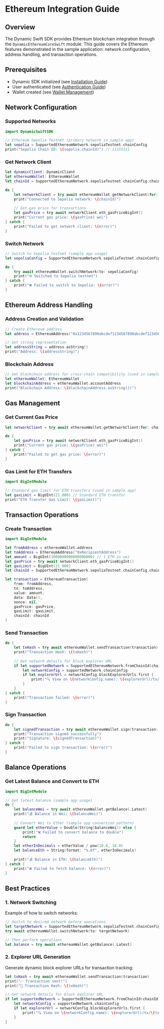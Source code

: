 # Ethereum Integration Guide

## Overview

The Dynamic Swift SDK provides Ethereum blockchain integration through the `DynamicEthereumCoreSwift` module. This guide covers the Ethereum features demonstrated in the sample application: network configuration, address handling, and transaction operations.

## Prerequisites

- Dynamic SDK initialized (see [Installation Guide](./installation_guide.md))
- User authenticated (see [Authentication Guide](./authentication.md))
- Wallet created (see [Wallet Management](./wallet_management.md))

## Network Configuration

### Supported Networks

```swift
import DynamicSwiftSDK

// Ethereum Sepolia Testnet (primary network in sample app)
let sepolia = SupportedEthereumNetwork.sepoliaTestnet.chainConfig
print("Sepolia Chain ID: \(sepolia.chainId)") // 11155111
```

### Get Network Client

```swift
let dynamicClient: DynamicClient
let ethereumWallet: EthereumWallet
let chainId = SupportedEthereumNetwork.sepoliaTestnet.chainConfig.chainId

do {
    let networkClient = try await ethereumWallet.getNetworkClient(for: chainId)
    print("Connected to Sepolia network: \(chainId)")
    
    // Get gas price for transactions
    let gasPrice = try await networkClient.eth_gasPriceBigInt()
    print("Current gas price: \(gasPrice) wei")
} catch {
    print("Failed to get network client: \(error)")
}
```

### Switch Network

```swift
// Switch to Sepolia testnet (sample app usage)
let sepoliaConfig = SupportedEthereumNetwork.sepoliaTestnet.chainConfig

do {
    try await ethereumWallet.switchNetwork(to: sepoliaConfig)
    print("🌐 Switched to Sepolia testnet")
} catch {
    print("❌ Failed to switch to Sepolia: \(error)")
}
```

## Ethereum Address Handling

### Address Creation and Validation

```swift
// Create Ethereum address
let address = EthereumAddress("0x1234567890abcdef1234567890abcdef12345678")

// Get string representation
let addressString = address.asString()
print("Address: \(addressString)")
```

### Blockchain Address

```swift
// Get blockchain address for cross-chain compatibility (used in sample app)
let ethereumWallet: EthereumWallet
let blockchainAddress = ethereumWallet.accountAddress
print("Blockchain Address: \(blockchainAddress.asString())")
```

## Gas Management

### Get Current Gas Price

```swift
let networkClient = try await ethereumWallet.getNetworkClient(for: chainId)

do {
    let gasPrice = try await networkClient.eth_gasPriceBigInt()
    print("Current gas price: \(gasPrice) wei")
} catch {
    print("Failed to get gas price: \(error)")
}
```

### Gas Limit for ETH Transfers

```swift
import BigIntModule

// Standard gas limit for ETH transfers (used in sample app)
let gasLimit = BigUInt(21_000) // Standard ETH transfer
print("ETH Transfer Gas Limit: \(gasLimit)")
```

## Transaction Operations

### Create Transaction

```swift
import BigIntModule

let fromAddress = ethereumWallet.address
let toAddress = EthereumAddress("0xRecipientAddress")
let amount = BigUInt(1000000000000000000) // 1 ETH in wei
let gasPrice = try await networkClient.eth_gasPriceBigInt()
let gasLimit = BigUInt(21_000)
let chainId = SupportedEthereumNetwork.sepoliaTestnet.chainConfig.chainId

let transaction = EthereumTransaction(
    from: fromAddress,
    to: toAddress,
    value: amount,
    data: Data(),
    nonce: nil,
    gasPrice: gasPrice,
    gasLimit: gasLimit,
    chainId: chainId
)
```

### Send Transaction

```swift
do {
    let txHash = try await ethereumWallet.sendTransaction(transaction)
    print("Transaction Hash: \(txHash)")
    
    // Get network details for block explorer URL
    if let supportedNetwork = SupportedEthereumNetwork.fromChainId(chainId) {
        let networkConfig = supportedNetwork.chainConfig
        if let explorerUrl = networkConfig.blockExplorerUrls.first {
            print("🔍 View on \(networkConfig.name): \(explorerUrl)/tx/\(txHash)")
        }
    }
} catch {
    print("Transaction failed: \(error)")
}
```

### Sign Transaction

```swift
do {
    let signedTransaction = try await ethereumWallet.sign(transaction: transaction)
    print("Transaction signed successfully")
    print("Signature: \(signedTransaction)")
} catch {
    print("Failed to sign transaction: \(error)")
}
```


## Balance Operations

### Get Latest Balance and Convert to ETH

```swift
import BigIntModule

// Get latest balance (sample app usage)
do {
    let balanceWei = try await ethereumWallet.getBalance(.Latest)
    print("💰 Balance in Wei: \(balanceWei)")
    
    // Convert Wei to Ether (sample app conversion pattern)
    guard let etherValue = Double(String(balanceWei)) else {
        print("❌ Failed to convert balance to double")
        return
    }
    let etherInDecimals = etherValue / pow(10.0, 18.0)
    let balanceEth = String(format: "%.6f", etherInDecimals)
    
    print("💰 Balance in ETH: \(balanceEth)")
} catch {
    print("❌ Failed to fetch balance: \(error)")
}
```

## Best Practices

### 1. Network Switching
Example of how to switch networks:

```swift
// Switch to desired network before operations
let targetNetwork = SupportedEthereumNetwork.sepoliaTestnet.chainConfig
try await ethereumWallet.switchNetwork(to: targetNetwork)

// Then perform operations
let balance = try await ethereumWallet.getBalance(.Latest)
```

### 2. Explorer URL Generation
Generate dynamic block explorer URLs for transaction tracking:

```swift
let txHash = try await ethereumWallet.sendTransaction(transaction)
print("✅ Transaction sent!")
print("🔗 Transaction Hash: \(txHash)")

// Get network details for block explorer URL
if let supportedNetwork = SupportedEthereumNetwork.fromChainId(chainId) {
    let networkConfig = supportedNetwork.chainConfig
    if let explorerUrl = networkConfig.blockExplorerUrls.first {
        print("🔍 View on \(networkConfig.name): \(explorerUrl)/tx/\(txHash)")
    }
}
```

